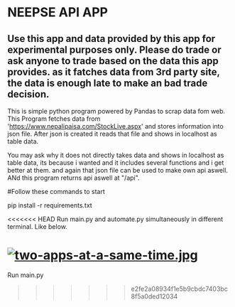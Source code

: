 # NEEPSE API APP

## Use this app and data provided by this app for experimental purposes only. Please do trade or ask anyone to trade based on the data this app provides. as it fatches data from 3rd party site, the data is enough late to make an bad trade decision.


This is simple python program powered by Pandas to scrap data fom web.
This Program fetches data from 'https://www.nepalipaisa.com/StockLive.aspx' and stores information into json file.
After json is created it reads that file and shows in localhost as table data.

You may ask why it does not directly takes data and shows in localhost as table data, its because i wanted and it includes several functions and i get better at them.
and again that json file can be used to make own api aswell. ANd this program returns api aswell at "/api".

#Follow these commands to start

pip install -r requirements.txt

<<<<<<< HEAD
Run main.py and automate.py simultaneously in different terminal. Like below.


[![two-apps-at-a-same-time.jpg](https://i.postimg.cc/m2n9mpT8/two-apps-at-a-same-time.jpg)](https://postimg.cc/LnzhXTY1)
=======
Run main.py
>>>>>>> e2fe2a08934f1e5b9cbdc7403bc8f5a0ded12034
